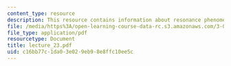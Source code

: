```yaml
---
content_type: resource
description: This resource contains information about resonance phenomena.
file: /media/https%3A/open-learning-course-data-rc.s3.amazonaws.com/3-016-mathematics-for-materials-scientists-and-engineers-fall-2005/c16bb77c1da03e029eb98e8ffc10ee5c_lecture_23.pdf
file_type: application/pdf
resourcetype: Document
title: lecture_23.pdf
uid: c16bb77c-1da0-3e02-9eb9-8e8ffc10ee5c
---
```

